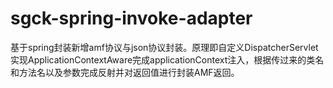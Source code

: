 # sgck-spring-invoke-adapter
基于spring封装新增amf协议与json协议封装。原理即自定义DispatcherServlet实现ApplicationContextAware完成applicationContext注入，根据传过来的类名和方法名以及参数完成反射并对返回值进行封装AMF返回。
